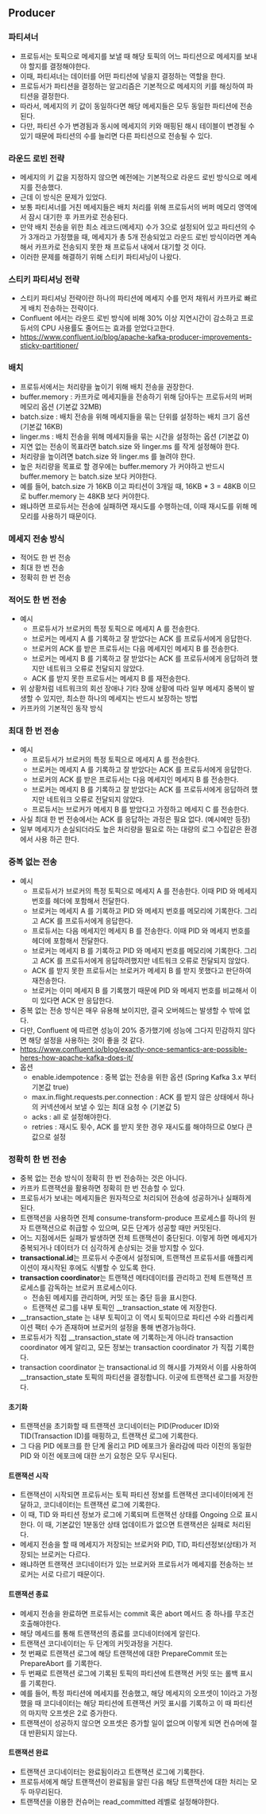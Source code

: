 ## Producer

### 파티셔너
* 프로듀서는 토픽으로 메세지를 보낼 때 해당 토픽의 어느 파티션으로 메세지를 보내야 할지를 결정해야한다.
* 이때, 파티셔너는 데이터를 어떤 파티션에 넣을지 결정하는 역할을 한다.
* 프로듀서가 파티션을 결정하는 알고리즘은 기본적으로 메세지의 키를 해싱하여 파티션을 결정한다.
* 따라서, 메세지의 키 값이 동일하다면 해당 메세지들은 모두 동일한 파티션에 전송된다.
* 다만, 파티션 수가 변경됨과 동시에 메세지의 키와 매핑된 해시 테이블이 변경될 수 있기 때문에 파티션의 수를 늘리면 다른 파티션으로 전송될 수 있다.

### 라운드 로빈 전략
* 메세지의 키 값을 지정하지 않으면 예전에는 기본적으로 라운드 로빈 방식으로 메세지를 전송했다.
* 근데 이 방식은 문제가 있었다.
* 보통 파티셔너를 거친 메세지들은 배치 처리를 위해 프로듀서의 버퍼 메모리 영역에서 잠시 대기한 후 카프카로 전송된다.
* 만약 배치 전송을 위한 최소 레코드(메세지) 수가 3으로 설정되어 있고 파티션의 수가 3개라고 가정했을 때, 메세지가 총 5개 전송되었고 라운드 로빈 방식이라면 계속해서 카프카로 전송되지 못한 채 프로듀서 내에서 대기할 것 이다.
* 이러한 문제를 해결하기 위해 스티키 파티셔닝이 나왔다.

### 스티키 파티셔닝 전략
* 스티키 파티셔닝 전략이란 하나의 파티션에 메세지 수를 먼저 채워서 카프카로 빠르게 배치 전송하는 전략이다.
* Confluent 에서는 라운드 로빈 방식에 비해 30% 이상 지연시간이 감소하고 프로듀서의 CPU 사용률도 줄어드는 효과를 얻었다고한다.
* https://www.confluent.io/blog/apache-kafka-producer-improvements-sticky-partitioner/

### 배치
* 프로듀서에서는 처리량을 높이기 위해 배치 전송을 권장한다.
* buffer.memory : 카프카로 메세지들을 전송하기 위해 담아두는 프로듀서의 버퍼 메모리 옵션 (기본값 32MB)
* batch.size : 배치 전송을 위해 메세지들을 묶는 단위를 설정하는 배치 크기 옵션 (기본값 16KB)
* linger.ms : 배치 전송을 위해 메세지들을 묶는 시간을 설정하는 옵션 (기본값 0)
* 지연 없는 전송이 목표라면 batch.size 와 linger.ms 를 작게 설정해야 한다.
* 처리량을 높이려면 batch.size 와 linger.ms 를 늘려야 한다.
* 높은 처리량을 목표로 할 경우에는 buffer.memory 가 커야하고 반드시 buffer.memory 는 batch.size 보다 커야한다.
* 예를 들어, batch.size 가 16KB 이고 파티션이 3개일 때, 16KB * 3 = 48KB 이므로 buffer.memory 는 48KB 보다 커야한다.
* 왜냐하면 프로듀서는 전송에 실패하면 재시도를 수행하는데, 이때 재시도를 위해 메모리를 사용하기 때문이다.

### 메세지 전송 방식
* 적어도 한 번 전송
* 최대 한 번 전송
* 정확히 한 번 전송

### 적어도 한 번 전송
* 예시
  * 프로듀서가 브로커의 특정 토픽으로 메세지 A 를 전송한다.
  * 브로커는 메세지 A 를 기록하고 잘 받았다는 ACK 를 프로듀서에게 응답한다.
  * 브로커의 ACK 를 받은 프로듀서는 다음 메세지인 메세지 B 를 전송한다.
  * 브로커는 메세지 B 를 기록하고 잘 받았다는 ACK 를 프로듀서에게 응답하려 했지만 네트워크 오류로 전달되지 않았다.
  * ACK 를 받지 못한 프로듀서는 메세지 B 를 재전송한다.
* 위 상황처럼 네트워크의 회선 장애나 기타 장애 상황에 따라 일부 메세지 중복이 발생할 수 있지만, 최소한 하나의 메세지는 반드시 보장하는 방법
* 카프카의 기본적인 동작 방식

### 최대 한 번 전송
* 예시
  * 프로듀서가 브로커의 특정 토픽으로 메세지 A 를 전송한다.
  * 브로커는 메세지 A 를 기록하고 잘 받았다는 ACK 를 프로듀서에게 응답한다.
  * 브로커의 ACK 를 받은 프로듀서는 다음 메세지인 메세지 B 를 전송한다.
  * 브로커는 메세지 B 를 기록하고 잘 받았다는 ACK 를 프로듀서에게 응답하려 했지만 네트워크 오류로 전달되지 않았다.
  * 프로듀서는 브로커가 메세지 B 를 받았다고 가정하고 메세지 C 를 전송한다.
* 사실 최대 한 번 전송에서는 ACK 를 응답하는 과정은 필요 없다. (예시에만 등장)
* 일부 메세지가 손실되더라도 높은 처리량을 필요로 하는 대량의 로그 수집같은 환경에서 사용 하곤 한다.

### 중복 없는 전송
* 예시
  * 프로듀서가 브로커의 특정 토픽으로 메세지 A 를 전송한다. 이때 PID 와 메세지 번호를 헤더에 포함해서 전달한다.
  * 브로커는 메세지 A 를 기록하고 PID 와 메세지 번호를 메모리에 기록한다. 그리고 ACK 를 프로듀서에게 응답한다.
  * 프로듀서는 다음 메세지인 메세지 B 를 전송한다. 이때 PID 와 메세지 번호를 헤더에 포함해서 전달한다.
  * 브로커는 메세지 B 를 기록하고 PID 와 메세지 번호를 메모리에 기록한다. 그리고 ACK 를 프로듀서에게 응답하려했지만 네트워크 오류로 전달되지 않았다.
  * ACK 를 받지 못한 프로듀서는 브로커가 메세지 B 를 받지 못했다고 판단하여 재전송한다.
  * 브로커는 이미 메세지 B 를 기록했기 때문에 PID 와 메세지 번호를 비교해서 이미 있다면 ACK 만 응답한다.
* 중복 없는 전송 방식은 매우 유용해 보이지만, 결국 오버헤드는 발생할 수 밖에 없다.
* 다만, Confluent 에 따르면 성능이 20% 증가했기에 성능에 그다지 민감하지 않다면 해당 설정을 사용하는 것이 좋을 것 같다.
* https://www.confluent.io/blog/exactly-once-semantics-are-possible-heres-how-apache-kafka-does-it/
* 옵션
  * enable.idempotence : 중복 없는 전송을 위한 옵션 (Spring Kafka 3.x 부터 기본값 true)
  * max.in.flight.requests.per.connection : ACK 를 받지 않은 상태에서 하나의 커넥션에서 보낼 수 있는 최대 요청 수 (기본값 5)
  * acks : all 로 설정해야한다.
  * retries : 재시도 횟수, ACK 를 받지 못한 경우 재시도를 해야하므로 0보다 큰 값으로 설정

### 정확히 한 번 전송
* 중복 없는 전송 방식이 정확히 한 번 전송하는 것은 아니다.
* 카프카 트랜잭션을 활용하면 정확히 한 번 전송할 수 있다.
* 프로듀서가 보내는 메세지들은 원자적으로 처리되어 전송에 성공하거나 실패하게 된다.
* 트랜잭션을 사용하면 전체 consume-transform-produce 프로세스를 하나의 원자 트랜잭션으로 취급할 수 있으며, 모든 단계가 성공할 때만 커밋된다.
* 어느 지점에서든 실패가 발생하면 전체 트랜잭션이 중단된다. 이렇게 하면 메세지가 중복되거나 데이터가 더 심각하게 손상되는 것을 방지할 수 있다.
* **transactional.id**는 프로듀서 수준에서 설정되며, 트랜잭션 프로듀서를 애플리케이션이 재시작된 후에도 식별할 수 있도록 한다.
* **transaction coordinator**는 트랜잭션 메타데이터를 관리하고 전체 트랜잭션 프로세스를 감독하는 브로커 프로세스이다.
  * 전송된 메세지를 관리하며, 커밋 또는 중단 등을 표시한다.
  * 트랜잭션 로그를 내부 토픽인 __transaction_state 에 저장한다.
* __transaction_state 는 내부 토픽이고 이 역시 토픽이므로 파티션 수와 리플리케이션 팩터 수가 존재하며 브로커의 설정을 통해 변경가능하다.
* 프로듀서가 직접 __transaction_state 에 기록하는게 아니라 transaction coordinator 에게 알리고, 모든 정보는 transaction coordinator 가 직접 기록한다.
* transaction coordinator 는 transactional.id 의 해시를 가져와서 이를 사용하여 __transaction_state 토픽의 파티션을 결정합니다. 이곳에 트랜잭션 로그를 저장한다.

#### 초기화
* 트랜잭션을 초기화할 때 트랜잭션 코디네이터는 PID(Producer ID)와 TID(Transaction ID)를 매핑하고, 트랜잭션 로그에 기록한다.
* 그 다음 PID 에포크를 한 단계 올리고 PID 에포크가 올라감에 따라 이전의 동일한 PID 와 이전 에포크에 대한 쓰기 요청은 모두 무시된다.

#### 트랜잭션 시작
* 트랜잭션이 시작되면 프로듀서는 토픽 파티션 정보를 트랜잭션 코디네이터에게 전달하고, 코디네이터는 트랜잭션 로그에 기록한다.
* 이 때, TID 와 파티션 정보가 로그에 기록되며 트랜잭션 상태를 Ongoing 으로 표시한다. 이 때, 기본값인 1분동안 상태 업데이트가 없으면 트랜잭션은 실패로 처리된다.
* 메세지 전송을 할 때 메세지가 저장되는 브로커와 PID, TID, 파티션정보(상태)가 저장되는 브로커는 다르다.
* 왜냐하면 트랜잭션 코디네이터가 있는 브로커와 프로듀서가 메세지를 전송하는 브로커는 서로 다르기 때문이다.

#### 트랜잭션 종료
* 메세지 전송을 완료하면 프로듀서는 commit 혹은 abort 메서드 중 하나를 무조건 호출해야한다.
* 해당 메세드를 통해 트랜잭션의 종료를 코디네이터에게 알린다.
* 트랜잭션 코디네이터는 두 단계의 커밋과정을 거친다.
* 첫 번째로 트랜잭션 로그에 해당 트랜잭션에 대한 PrepareCommit 또는 PrepareAbort 를 기록한다.
* 두 번째로 트랜잭션 로그에 기록된 토픽의 파티션에 트랜잭션 커밋 또는 롤백 표시를 기록한다.
* 예를 들어, 특정 파티션에 메세지를 전송했고, 해당 메세지의 오프셋이 1이라고 가정했을 때 코디네이터는 해당 파티션에 트랜잭션 커밋 표시를 기록하고 이 때 파티션의 마지막 오프셋은 2로 증가한다.
* 트랜잭션이 성공하지 않으면 오프셋은 증가할 일이 없으며 이렇게 되면 컨슈머에 절대 반환되지 않는다.

#### 트랜잭션 완료
* 트랜잭션 코디네이터는 완료됨이라고 트랜잭션 로그에 기록한다.
* 프로듀서에게 해당 트랜잭션이 완료됨을 알린 다음 해당 트랜잭션에 대한 처리는 모두 마무리된다.
* 트랜잭션을 이용한 컨슈머는 read_committed 레벨로 설정해야한다.


